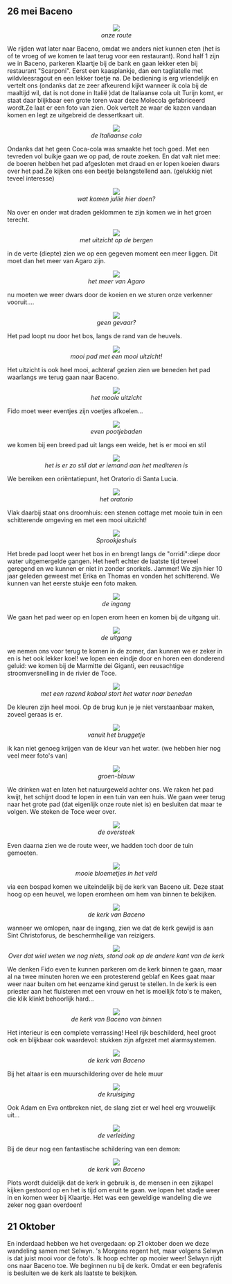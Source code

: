 ## 26 mei Baceno
<p align="center"><img id="fotobreed" src="Wandelingen/foto187.jpg" /><br>
<em> onze route </em></p>
We rijden wat later naar Baceno, omdat we anders niet kunnen eten (het is of te vroeg of we komen te laat terug voor een restaurant). Rond half 1 zijn we in Baceno, parkeren Klaartje bij de bank en gaan lekker eten bij restaurant "Scarponi". Eerst een kaasplankje, dan een tagliatelle met wildvleesragout en een lekker toetje na. De bediening is erg vriendelijk en vertelt ons (ondanks dat ze zeer afkeurend kijkt wanneer ik cola bij de maaltijd wil, dat is not done in Italië )dat de Italiaanse cola uit Turijn komt, er staat daar blijkbaar een grote toren waar deze Molecola gefabriceerd wordt.Ze laat er een foto van zien. Ook vertelt ze waar de kazen vandaan komen en legt ze uitgebreid de dessertkaart uit.  
<p align="center"><img id="fotohoog" src="Wandelingen/foto188.jpg" /><br>
<em> de Italiaanse cola </em></p>
Ondanks dat het geen Coca-cola was smaakte het toch goed. Met een tevreden vol buikje gaan we op pad, de route zoeken. En dat valt niet mee: de boeren hebben het pad afgesloten met draad en er lopen koeien dwars over het pad.Ze kijken ons een beetje belangstellend aan. (gelukkig niet teveel interesse)
<p align="center"><img id="fotobreed" src="Wandelingen/foto189.jpg" /><br>
<em> wat komen jullie hier doen? </em></p>
Na over en onder wat draden geklommen te zijn komen we in het groen terecht.
<p align="center"><img id="fotobreed" src="Wandelingen/foto190.jpg" /><br>
<em> met uitzicht op de bergen </em></p>
in de verte (diepte) zien we op een gegeven moment een meer liggen. Dit moet dan het meer van Agaro zijn. 
<p align="center"><img id="fotohoog" src="Wandelingen/foto191.jpg" /><br>
<em> het meer van Agaro </em></p>
nu moeten we weer dwars door de koeien en we sturen onze verkenner vooruit....
<p align="center"><img id="fotohoog" src="Wandelingen/foto192.jpg" /><br>
<em> geen gevaar? </em></p>
Het pad loopt nu door het bos, langs de rand van de heuvels. 
<p align="center"><img id="fotohoog" src="Wandelingen/foto193.jpg" /><br>
<em> mooi pad met een mooi uitzicht! </em></p>
Het uitzicht is ook heel mooi, achteraf gezien zien we beneden het pad waarlangs we terug gaan naar Baceno. 
<p align="center"><img id="fotobreed" src="Wandelingen/foto194.jpg" /><br>
<em> het mooie uitzicht </em></p>
Fido moet weer eventjes zijn voetjes afkoelen...
<p align="center"><img id="fotohoog" src="Wandelingen/foto195.jpg" /><br>
<em> even pootjebaden </em></p>
we komen bij een breed pad uit langs een weide, het is er mooi en stil
<p align="center"><img id="fotobreed" src="Wandelingen/foto196.jpg" /><br>
<em> het is er zo stil dat er iemand aan het mediteren is </em></p>
We bereiken een oriëntatiepunt, het Oratorio di Santa Lucia. 
<p align="center"><img id="fotohoog" src="Wandelingen/foto197.jpg" /><br>
<em> het oratorio </em></p>
Vlak daarbij staat ons droomhuis: een stenen cottage met mooie tuin in een schitterende omgeving en met een mooi uitzicht!
<p align="center"><img id="fotobreed" src="Wandelingen/foto198.jpg" /><br>
<em> Sprookjeshuis </em></p>
Het brede pad loopt weer het bos in en brengt langs de "orridi":diepe door water uitgemergelde gangen. Het heeft echter de laatste tijd teveel geregend en we kunnen er niet in zonder snorkels. Jammer! We zijn hier 10 jaar geleden geweest met Erika en Thomas en vonden het schitterend. We kunnen van het eerste stukje een foto maken.
<p align="center"><img id="fotohoog" src="Wandelingen/foto199.jpg" /><br>
<em> de ingang </em></p>
We gaan het pad weer op en lopen erom heen en komen bij de uitgang uit. 
<p align="center"><img id="fotohoog" src="Wandelingen/foto200.jpg" /><br>
<em> de uitgang </em></p>
we nemen ons voor terug te komen in de zomer, dan kunnen we er zeker in en is het ook lekker koel!
we lopen een eindje door en horen een donderend geluid: we komen bij de Marmitte dei Giganti, een reusachtige stroomversnelling in de rivier de Toce. 
<p align="center"><img id="fotohoog" src="Wandelingen/foto201.jpg" /><br>
<em> met een razend kabaal stort het water naar beneden </em></p>
De kleuren zijn heel mooi. Op de brug kun je je niet verstaanbaar maken, zoveel geraas is er.  
<p align="center"><img id="fotohoog" src="Wandelingen/foto202.jpg" /><br>
<em> vanuit het bruggetje </em></p>
ik kan niet genoeg krijgen van de kleur van het water. (we hebben hier nog veel meer foto's van)
<p align="center"><img id="fotohoog" src="Wandelingen/foto203.jpg" /><br>
<em> groen-blauw </em></p>
We drinken wat en laten het natuurgeweld achter ons. We raken het pad kwijt, het schijnt dood te lopen in een tuin van een huis. We gaan weer terug naar het grote pad (dat eigenlijk onze route niet is) en besluiten dat maar te volgen. We steken de Toce weer over. 
<p align="center"><img id="fotobreed" src="Wandelingen/foto204.jpg" /><br>
<em> de oversteek </em></p>
Even daarna zien we de route weer, we hadden toch door de tuin gemoeten. 
<p align="center"><img id="fotohoog" src="Wandelingen/foto205.jpg" /><br>
<em> mooie bloemetjes in het veld </em></p>
via een bospad komen we uiteindelijk bij de kerk van Baceno uit. Deze staat hoog op een heuvel, we lopen eromheen om hem van binnen te bekijken. 
<p align="center"><img id="fotohoog" src="Wandelingen/foto206.jpg" /><br>
<em> de kerk van Baceno </em></p>
wanneer we omlopen, naar de ingang, zien we dat de kerk gewijd is aan Sint Christoforus, de beschermheilige van reizigers.
<p align="center"><img id="fotobreed" src="Wandelingen/foto207.jpg" /><br>
<em> Over dat wiel weten we nog niets, stond ook op de andere kant van de kerk </em></p>
We denken Fido even te kunnen parkeren om de kerk binnen te gaan, maar al na twee minuten horen we een protesterend geblaf en Kees gaat maar weer naar buiten om het eenzame kind gerust te stellen. In de kerk is een priester aan het fluisteren met een vrouw en het is moeilijk foto's te maken, die klik klinkt behoorlijk hard...
<p align="center"><img id="fotohoog" src="Wandelingen/foto208.jpg" /><br>
<em> de kerk van Baceno van binnen</em></p>
Het interieur is een complete verrassing! Heel rijk beschilderd, heel groot ook en blijkbaar ook waardevol: stukken zijn afgezet met alarmsystemen. 
<p align="center"><img id="fotohoog" src="Wandelingen/foto209.jpg" /><br>
<em> de kerk van Baceno </em></p>
Bij het altaar is een muurschildering over de hele muur
<p align="center"><img id="fotobreed" src="Wandelingen/foto210.jpg" /><br>
<em> de kruisiging </em></p>
Ook Adam en Eva ontbreken niet, de slang ziet er wel heel erg vrouwelijk uit...
<p align="center"><img id="fotobreed" src="Wandelingen/foto211.jpg" /><br>
<em> de verleiding </em></p>
Bij de deur nog een fantastische schildering van een demon:
<p align="center"><img id="fotohoog" src="Wandelingen/foto212.jpg" /><br>
<em> de kerk van Baceno </em></p>
Plots wordt duidelijk dat de kerk in gebruik is, de mensen in een zijkapel kijken gestoord op en het is tijd om eruit te gaan. 
we lopen het stadje weer in en komen weer bij Klaartje. Het was een geweldige wandeling die we zeker nog gaan overdoen!

## 21 Oktober 
En inderdaad hebben we het overgedaan: op 21 oktober doen we deze wandeling samen met Selwyn. 's Morgens regent het, maar volgens Selwyn is dat juist mooi voor de foto's. Ik hoop echter op mooier weer! Selwyn rijdt ons naar Baceno toe. We beginnen nu bij de kerk. Omdat er een begrafenis is besluiten we de kerk als laatste te bekijken. 
